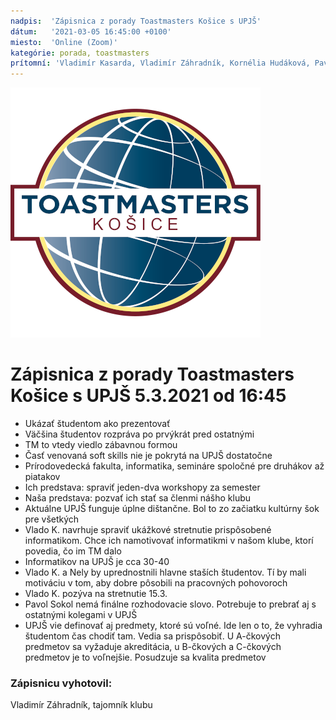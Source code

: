 ```yaml
---
nadpis:  'Zápisnica z porady Toastmasters Košice s UPJŠ'
dátum:   '2021-03-05 16:45:00 +0100'
miesto:  'Online (Zoom)'
kategórie: porada, toastmasters
prítomní: 'Vladimír Kasarda, Vladimír Záhradník, Kornélia Hudáková, Pavol Sokol (UPJŠ)'
---
```


![alt text][logo]
# Zápisnica z porady Toastmasters Košice s UPJŠ 5.3.2021 od 16:45

- Ukázať študentom ako prezentovať
- Väčšina študentov rozpráva po prvýkrát pred ostatnými
- TM to vtedy viedlo zábavnou formou
- Časť venovaná soft skills nie je pokrytá na UPJŠ dostatočne
- Prírodovedecká fakulta, informatika, semináre spoločné pre druhákov až piatakov
- Ich predstava: spraviť jeden-dva workshopy za semester
- Naša predstava: pozvať ich stať sa členmi nášho klubu
- Aktuálne UPJŠ funguje úplne dištančne. Bol to zo začiatku kultúrny šok pre všetkých
- Vlado K. navrhuje spraviť ukážkové stretnutie prispôsobené informatikom. Chce ich namotivovať informatikmi v našom klube, ktorí povedia, čo im TM dalo
- Informatikov na UPJŠ je cca 30-40
- Vlado K. a Nely by uprednostnili hlavne staších študentov. Tí by mali motiváciu v tom, aby dobre pôsobili na pracovných pohovoroch
- Vlado K. pozýva na stretnutie 15.3.
- Pavol Sokol nemá finálne rozhodovacie slovo. Potrebuje to prebrať aj s ostatnými kolegami v UPJŠ
- UPJŠ vie definovať aj predmety, ktoré sú voľné. Ide len o to, že vyhradia študentom čas chodiť tam. Vedia sa prispôsobiť. U A-čkových predmetov sa vyžaduje akreditácia, u B-čkových a C-čkových predmetov je to voľnejšie. Posudzuje sa kvalita predmetov

### Zápisnicu vyhotovil:
Vladimír Záhradník,
tajomník klubu

[logo]: https://github.com/toastmasters-kosice/graficke-podklady/raw/main/Log%C3%A1/%C5%A0tandardn%C3%A9%20zmen%C5%A1en%C3%A9%20logo%20TMKE.png "Logo Toastmasters Košice"
